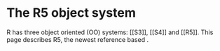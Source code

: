 # The R5 object system

R has three object oriented (OO) systems: [[S3]], [[S4]] and [[R5]]. This page describes R5, the newest reference based .
